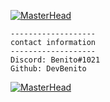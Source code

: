 
[![MasterHead](https://media.discordapp.net/attachments/706579627534974986/982101921890439218/Pornhub-Logo.png?width=1288&height=676)](https://www.youtube.com/watch?v=wYZux3BMc5k)
```console
-------------------
contact information
-------------------
Discord: Benito#1021
Github: DevBenito
```
[![MasterHead](https://media.discordapp.net/attachments/706579627534974986/982098962532151296/AH.png)](https://www.youtube.com/watch?v=wYZux3BMc5k)
 
